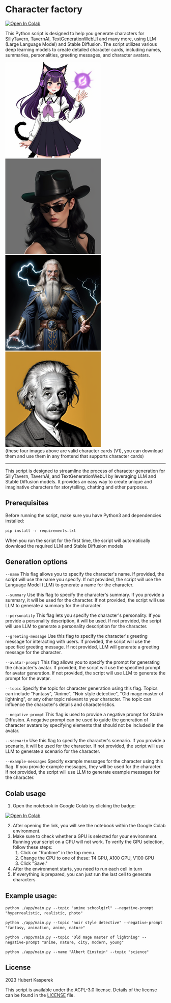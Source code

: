 # Character factory

<a target="_blank" href="https://colab.research.google.com/drive/1JqkrtFXKalcmuMvST2VltoS1UVwoQINH">
  <img src="https://colab.research.google.com/assets/colab-badge.svg" alt="Open In Colab"/>
</a>

This Python script is designed to help you generate characters for [SillyTavern](https://github.com/SillyTavern/SillyTavern), [TavernAI](https://github.com/TavernAI/TavernAI), [TextGenerationWebUI](https://github.com/oobabooga/text-generation-webui) and many more, using LLM (Large Language Model) and Stable Diffusion. The script utilizes various deep learning models to create detailed character cards, including names, summaries, personalities, greeting messages, and character avatars.

<div>
  <img src="https://github.com/Hukasx0/character-factory/blob/main/examples/Neko_Yui_Ichinose/Neko_Yui_Ichinose.card.png?raw=true" width="300" height="300" alt="Neko Yui Ichinose character card">
  <img src="https://github.com/Hukasx0/character-factory/blob/main/examples/Cassandra_Vargas/Cassandra_Vargas.card.png?raw=true" width="300" height="300" alt="Cassandra Vargas character card">
  <img src="https://github.com/Hukasx0/character-factory/blob/main/examples/Arthondt_Lightbringer/Arthondt_Lightbringer.card.png?raw=true" width="300" height="300" alt="Arthondt Lightbringer character card">
  <img src="https://github.com/Hukasx0/character-factory/blob/main/examples/Albert_Einstein/Albert_Einstein.card.png?raw=true" width="300" height="300" alt="Albert Einstein character card">
</div>
(these four images above are valid character cards (V1), you can download them and use them in any frontend that supports character cards)

---

This script is designed to streamline the process of character generation for SillyTavern, TavernAI, and TextGenerationWebUI by leveraging LLM and Stable Diffusion models. It provides an easy way to create unique and imaginative characters for storytelling, chatting and other purposes.

## Prerequisites
Before running the script, make sure you have Python3 and dependencies installed:
```py
pip install -r requirements.txt
```
When you run the script for the first time, the script will automatically download the required LLM and Stable Diffusion models

## Generation options
```--name``` This flag allows you to specify the character's name. If provided, the script will use the name you specify. If not provided, the script will use the Language Model (LLM) to generate a name for the character.

```--summary``` Use this flag to specify the character's summary. If you provide a summary, it will be used for the character. If not provided, the script will use LLM to generate a summary for the character.

```--personality``` This flag lets you specify the character's personality. If you provide a personality description, it will be used. If not provided, the script will use LLM to generate a personality description for the character.

```--greeting-message``` Use this flag to specify the character's greeting message for interacting with users. If provided, the script will use the specified greeting message. If not provided, LLM will generate a greeting message for the character.

```--avatar-prompt``` This flag allows you to specify the prompt for generating the character's avatar. If provided, the script will use the specified prompt for avatar generation. If not provided, the script will use LLM to generate the prompt for the avatar.

```--topic``` Specify the topic for character generation using this flag. Topics can include "Fantasy", "Anime", "Noir style detective", "Old mage master of lightning", or any other topic relevant to your character. The topic can influence the character's details and characteristics.

```--negative-prompt``` This flag is used to provide a negative prompt for Stable Diffusion. A negative prompt can be used to guide the generation of character avatars by specifying elements that should not be included in the avatar.

```--scenario``` Use this flag to specify the character's scenario. If you provide a scenario, it will be used for the character. If not provided, the script will use LLM to generate a scenario for the character.

```--example-messages``` Specify example messages for the character using this flag. If you provide example messages, they will be used for the character. If not provided, the script will use LLM to generate example messages for the character.

## Colab usage
1. Open the notebook in Google Colab by clicking the badge:
<a target="_blank" href="https://colab.research.google.com/drive/1JqkrtFXKalcmuMvST2VltoS1UVwoQINH">
  <img src="https://colab.research.google.com/assets/colab-badge.svg" alt="Open In Colab"/>
</a>

2. After opening the link, you will see the notebook within the Google Colab environment.
3. Make sure to check whether a GPU is selected for your environment. Running your script on a CPU will not work. To verify the GPU selection, follow these steps:
   1. Click on "Runtime" in the top menu.
   2. Change the CPU to one of these: T4 GPU, A100 GPU, V100 GPU
   3. Click "Save."
4. After the environment starts, you need to run each cell in turn
5. If everything is prepared, you can just run the last cell to generate characters

## Example usage:
```
python ./app/main.py --topic "anime schoolgirl" --negative-prompt "hyperrealistic, realistic, photo"
```
```
python ./app/main.py --topic "noir style detective" --negative-prompt "fantasy, animation, anime, nature"
```
```
python ./app/main.py --topic "Old mage master of lightning" --negative-prompt "anime, nature, city, modern, young"
```
```
python ./app/main.py --name "Albert Einstein" --topic "science"
```

## License
2023 Hubert Kasperek

This script is available under the AGPL-3.0 license. Details of the license can be found in the [LICENSE](LICENSE) file.
